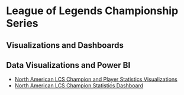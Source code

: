 # League of Legends Championship Series 
## Visualizations and Dashboards

## Data Visualizations and Power BI
* [North American LCS Champion and Player Statistics Visualizations](https://github.com/CentsOfFate/LCS-Visualizations-and-Dashboards/blob/master/NA%20LCS%20Data%20Visualizations%20-%20Spring%20Split.ipynb)
* [North American LCS Champion Statistics Dashboard](https://app.powerbigov.us/view?r=eyJrIjoiMDdhOTQ1MTQtZGUyZi00ODQwLThkYWYtYjZhYTkwNTQ3NjlmIiwidCI6IjcwYWY1NDdjLTY5YWItNDE2ZC1iNGE2LTU0M2I1Y2U1MmI5OSJ9)
